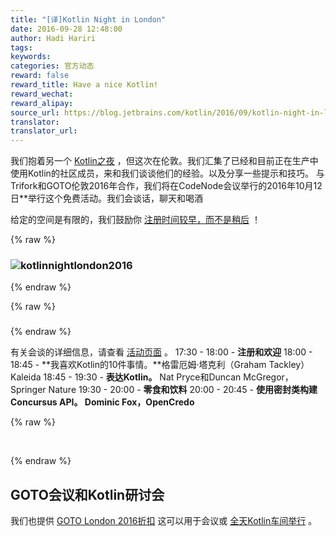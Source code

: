 ```yaml
---
title: "[译]Kotlin Night in London"
date: 2016-09-28 12:48:00
author: Hadi Hariri
tags:
keywords:
categories: 官方动态
reward: false
reward_title: Have a nice Kotlin!
reward_wechat:
reward_alipay:
source_url: https://blog.jetbrains.com/kotlin/2016/09/kotlin-night-in-london/
translator:
translator_url:
---
```


我们抱着另一个 [Kotlin之夜](https://info.jetbrains.com/Kotlin-Night-London.html) ，但这次在伦敦。我们汇集了已经和目前正在生产中使用Kotlin的社区成员，来和我们谈谈他们的经验。以及分享一些提示和技巧。
与Trifork和GOTO伦敦2016年合作，我们将在CodeNode会议举行的2016年10月12日**举行这个免费活动。我们会谈话，聊天和喝酒

给定的空间是有限的，我们鼓励你 [注册时间较早，而不是稍后](https://info.jetbrains.com/Kotlin-Night-London.html) ！

{% raw %}
<h3><img alt="kotlinnightlondon2016" class="alignnone size-full wp-image-4300" data-recalc-dims="1" src="https://i0.wp.com/blog.jetbrains.com/kotlin/files/2016/09/KotlinNightLondon2016.png?resize=520%2C260&amp;ssl=1"/></h3>
{% endraw %}


{% raw %}
<h3></h3>
{% endraw %}

有关会谈的详细信息，请查看 [活动页面](https://info.jetbrains.com/Kotlin-Night-London.html) 。
17:30  -  18:00  -  **注册和欢迎**
18:00  -  18:45  -  **我喜欢Kotlin的10件事情。**格雷厄姆·塔克利（Graham Tackley） Kaleida </em>
18:45  -  19:30  -  **表达Kotlin。** </em> Nat Pryce和Duncan McGregor，Springer Nature </em>
19:30  -  20:00  -  **零食和饮料**
20:00  -  20:45  -  **使用密封类构建Concursus API。 Dominic Fox，OpenCredo </em>**

{% raw %}
<p> </p>
{% endraw %}

## GOTO会议和Kotlin研讨会

我们也提供 [GOTO London 2016折扣](https://secure.trifork.com/london-2016/registration/registration.jsp?promotionCode=kotlin100) 这可以用于会议或 [全天Kotlin车间举行](https://gotocon.com/london-2016/presentations/show_presentation.jsp?oid=7892) 。
